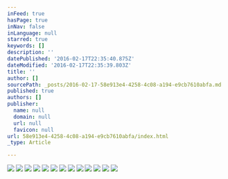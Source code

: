```yaml
---
inFeed: true
hasPage: true
inNav: false
inLanguage: null
starred: true
keywords: []
description: ''
datePublished: '2016-02-17T22:35:40.875Z'
dateModified: '2016-02-17T22:35:39.803Z'
title: ''
author: []
sourcePath: _posts/2016-02-17-58e913e4-4258-4c08-a194-e9cb7610abfa.md
published: true
authors: []
publisher:
  name: null
  domain: null
  url: null
  favicon: null
url: 58e913e4-4258-4c08-a194-e9cb7610abfa/index.html
_type: Article

---
```

![](https://the-grid-user-content.s3-us-west-2.amazonaws.com/9656ab43-286b-438a-b94e-b24e3ebad4c7.jpg)
![](https://the-grid-user-content.s3-us-west-2.amazonaws.com/f36f7d44-0f41-4d3e-bbb5-647f6bbd812f.jpg)
![](https://the-grid-user-content.s3-us-west-2.amazonaws.com/4a92fa7a-c07c-4b72-bae9-9993a6115c0a.jpg)
![](https://the-grid-user-content.s3-us-west-2.amazonaws.com/4effc6ef-f538-4150-a93e-4cb8dd508e80.jpg)
![](https://the-grid-user-content.s3-us-west-2.amazonaws.com/b5ed6c99-841f-4705-a79e-b11bdd33e59a.jpg)
![](https://the-grid-user-content.s3-us-west-2.amazonaws.com/767aba34-0b90-43ef-bba0-c26be91b90e2.jpg)
![](https://the-grid-user-content.s3-us-west-2.amazonaws.com/456f4025-7ddb-41d0-87f7-ef1b90883ff1.jpg)
![](https://the-grid-user-content.s3-us-west-2.amazonaws.com/b6b92b12-14ce-4549-8633-eb9899660a70.jpg)
![](https://the-grid-user-content.s3-us-west-2.amazonaws.com/4478888c-7881-4543-a584-159abcad001b.jpg)
![](https://the-grid-user-content.s3-us-west-2.amazonaws.com/07e6b4ee-c871-405b-af6b-6e1dbf7a106f.jpg)
![](https://the-grid-user-content.s3-us-west-2.amazonaws.com/160f2f17-7e4c-4762-ad49-35f3fc478d03.jpg)
![](https://the-grid-user-content.s3-us-west-2.amazonaws.com/0bb1ca00-774d-419e-a993-000e726bf1b3.jpg)
![](https://the-grid-user-content.s3-us-west-2.amazonaws.com/e7305c9d-99a8-4cbe-9be1-3305527750d5.jpg)